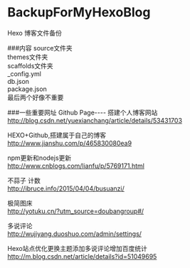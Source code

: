 # BackupForMyHexoBlog

Hexo 博客文件备份

###内容
source文件夹  
themes文件夹  
scaffolds文件夹  
_config.yml  
db.json  
package.json  
最后两个好像不重要  

###一些重要网址
Github Page---- 搭建个人博客网站   
http://blog.csdn.net/yuexianchang/article/details/53431703

HEXO+Github,搭建属于自己的博客  
http://www.jianshu.com/p/465830080ea9

npm更新和nodejs更新  
http://www.cnblogs.com/lianfu/p/5769171.html

不蒜子 计数  
http://ibruce.info/2015/04/04/busuanzi/

极简图床  
http://yotuku.cn/?utm_source=doubangroup#/

多说评论  
http://wujiyang.duoshuo.com/admin/settings/

Hexo站点优化更换主题添加多说评论增加百度统计  
http://m.blog.csdn.net/article/details?id=51049695
